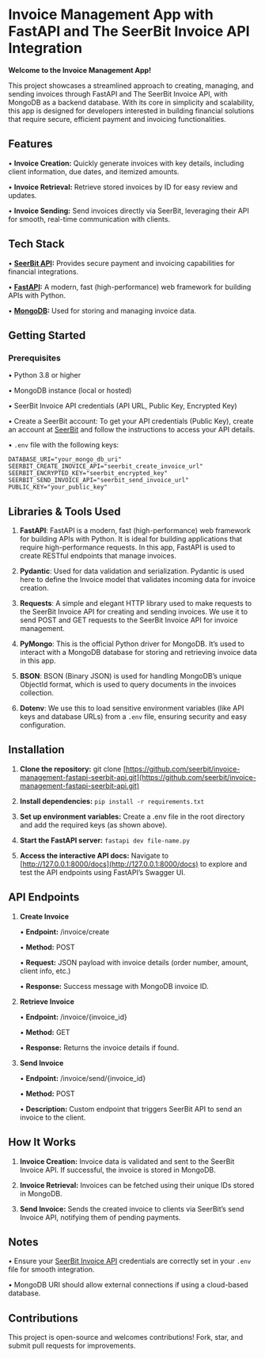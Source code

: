 # Invoice Management App with FastAPI and The SeerBit Invoice API Integration

**Welcome to the Invoice Management App!**

This project showcases a streamlined approach to creating, managing, and sending invoices through FastAPI and The SeerBit Invoice API, with MongoDB as a backend database.
With its core in simplicity and scalability, this app is designed for developers interested in building financial solutions that require secure, efficient payment and invoicing functionalities.

## Features

• **Invoice Creation:** Quickly generate invoices with key details, including client information, due dates, and itemized amounts.

• **Invoice Retrieval:** Retrieve stored invoices by ID for easy review and updates.

• **Invoice Sending:** Send invoices directly via SeerBit, leveraging their API for smooth, real-time communication with clients.

## Tech Stack

• **[SeerBit API](https://doc.seerbit.com/):** Provides secure payment and invoicing capabilities for financial integrations.

• **[FastAPI](https://fastapi.tiangolo.com/):** A modern, fast (high-performance) web framework for building APIs with Python.

• **[MongoDB](https://www.mongodb.com/):** Used for storing and managing invoice data.

## Getting Started

### Prerequisites

• Python 3.8 or higher

• MongoDB instance (local or hosted)

• SeerBit Invoice API credentials (API URL, Public Key, Encrypted Key)

• Create a SeerBit account: To get your API credentials (Public Key), create an account at [SeerBit](https://seerbit.com/) and follow the instructions to access your API details.

• `.env` file with the following keys:

```
DATABASE_URI="your_mongo_db_uri"
SEERBIT_CREATE_INOVICE_API="seerbit_create_invoice_url"
SEERBIT_ENCRYPTED_KEY="seerbit_encrypted_key"
SEERBIT_SEND_INVOICE_API="seerbit_send_invoice_url"
PUBLIC_KEY="your_public_key"
```

## Libraries & Tools Used

1. **FastAPI**: FastAPI is a modern, fast (high-performance) web framework for building APIs with Python. It is ideal for building applications that require high-performance requests. In this app, FastAPI is used to create RESTful endpoints that manage invoices.
2. **Pydantic**: Used for data validation and serialization. Pydantic is used here to define the Invoice model that validates incoming data for invoice creation.

3. **Requests**: A simple and elegant HTTP library used to make requests to the SeerBit Invoice API for creating and sending invoices. We use it to send POST and GET requests to the SeerBit Invoice API for invoice management.

4. **PyMongo**: This is the official Python driver for MongoDB. It’s used to interact with a MongoDB database for storing and retrieving invoice data in this app.

5. **BSON**: BSON (Binary JSON) is used for handling MongoDB’s unique ObjectId format, which is used to query documents in the invoices collection.

6. **Dotenv**: We use this to load sensitive environment variables (like API keys and database URLs) from a `.env` file, ensuring security and easy configuration.

## Installation

1. **Clone the repository:** git clone [https://github.com/seerbit/invoice-management-fastapi-seerbit-api.git](https://github.com/seerbit/invoice-management-fastapi-seerbit-api.git)

2. **Install dependencies:** `pip install -r requirements.txt`

3. **Set up environment variables:** Create a .env file in the root directory and add the required keys (as shown above).

4. **Start the FastAPI server:** `fastapi dev file-name.py`

5. **Access the interactive API docs:** Navigate to [http://127.0.0.1:8000/docs](http://127.0.0.1:8000/docs) to explore and test the API endpoints using FastAPI’s Swagger UI.

## API Endpoints

1. **Create Invoice**

   • **Endpoint:** /invoice/create

   • **Method:** POST

   • **Request:** JSON payload with invoice details (order number, amount, client info, etc.)

   • **Response:** Success message with MongoDB invoice ID.

2. **Retrieve Invoice**

   • **Endpoint:** /invoice/{invoice_id}

   • **Method:** GET

   • **Response:** Returns the invoice details if found.

3. **Send Invoice**

   • **Endpoint:** /invoice/send/{invoice_id}

   • **Method:** POST

   • **Description:** Custom endpoint that triggers SeerBit API to send an invoice to the client.

## How It Works

1. **Invoice Creation:** Invoice data is validated and sent to the SeerBit Invoice API. If successful, the invoice is stored in MongoDB.

2. **Invoice Retrieval:** Invoices can be fetched using their unique IDs stored in MongoDB.

3. **Send Invoice:** Sends the created invoice to clients via SeerBit’s send Invoice API, notifying them of pending payments.

## Notes

• Ensure your [SeerBit Invoice API](https://doc.seerbit.com) credentials are correctly set in your `.env` file for smooth integration.

• MongoDB URI should allow external connections if using a cloud-based database.

## Contributions

This project is open-source and welcomes contributions! Fork, star, and submit pull requests for improvements.
